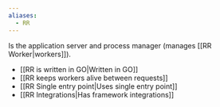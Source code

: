```yaml
---
aliases:
  - RR
---
```


Is the application server and process manager (manages [[RR Worker|workers]]).

- [[RR is written in GO|Written in GO]]
- [[RR keeps workers alive between requests]]
- [[RR Single entry point|Uses single entry point]] 
- [[RR Integrations|Has framework integrations]]
